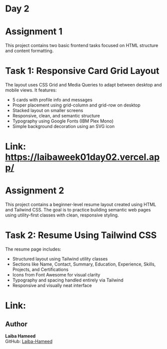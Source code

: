 # Day 2
# Assignment 1

This project contains two basic frontend tasks focused on HTML structure and content formatting.

# Task 1: Responsive Card Grid Layout

The layout uses CSS Grid and Media Queries to adapt between desktop and mobile views. It features:
- 5 cards with profile info and messages
- Proper placement using grid-column and grid-row on desktop
- Stacked layout on smaller screens
- Responsive, clean, and semantic structure
- Typography using Google Fonts (IBM Plex Mono)
- Simple background decoration using an SVG icon

# Link: https://laibaweek01day02.vercel.app/

# Assignment 2
This project contains a beginner-level resume layout created using HTML and Tailwind CSS. The goal is to practice building semantic web pages using utility-first classes with clean, responsive styling.

# Task 2: Resume Using Tailwind CSS
The resume page includes:
- Structured layout using Tailwind utility classes
- Sections like Name, Contact, Summary, Education, Experience, Skills, Projects, and Certifications
- Icons from Font Awesome for visual clarity
- Typography and spacing handled entirely via Tailwind
- Responsive and visually neat interface

# Link: 

## Author
**Laiba Hameed**  
GitHub: [Laiba-Hameed](https://github.com/Netixsol-Innovator-Internship/Laiba-Hameed/tree/main)  

